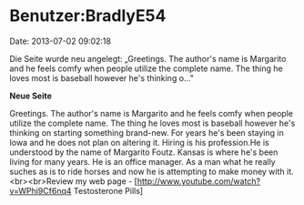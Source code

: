 Benutzer:BradlyE54
==================

Date: 2013-07-02 09:02:18

Die Seite wurde neu angelegt: „Greetings. The author\'s name is
Margarito and he feels comfy when people utilize the complete name. The
thing he loves most is baseball however he\'s thinking o..."

**Neue Seite**

<div>

Greetings. The author\'s name is Margarito and he feels comfy when
people utilize the complete name. The thing he loves most is baseball
however he\'s thinking on starting something brand-new. For years he\'s
been staying in Iowa and he does not plan on altering it. Hiring is his
profession.He is understood by the name of Margarito Foutz. Kansas is
where he\'s been living for many years. He is an office manager. As a
man what he really suches as is to ride horses and now he is attempting
to make money with it.\<br\>\<br\>Review my web page -
\[http://www.youtube.com/watch?v=WPhi9Cf6nq4 Testosterone Pills\]

</div>
